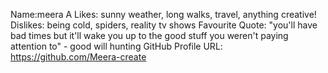 Name:meera A
Likes: sunny weather, long walks, travel, anything creative!
Dislikes: being cold, spiders, reality tv shows
Favourite Quote: "you'll have bad times but it'll wake you up to the good stuff you weren't paying attention to" - good will hunting
GitHub Profile URL: https://github.com/Meera-create
